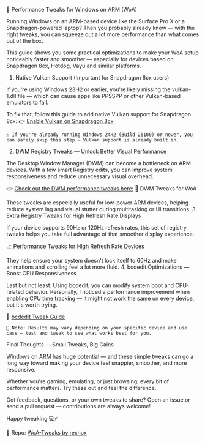 🚀 Performance Tweaks for Windows on ARM (WoA)

Running Windows on an ARM-based device like the Surface Pro X or a Snapdragon-powered laptop? Then you probably already know — with the right tweaks, you can squeeze out a lot more performance than what comes out of the box.

This guide shows you some practical optimizations to make your WoA setup noticeably faster and smoother — especially for devices based on Snapdragon 8cx, Hotdog, Vayu and similar platforms.
1. Native Vulkan Support (Important for Snapdragon 8cx users)

If you're using Windows 23H2 or earlier, you're likely missing the vulkan-1.dll file — which can cause apps like PPSSPP or other Vulkan-based emulators to fail.

To fix that, follow this guide to add native Vulkan support for Snapdragon 8cx:
👉 [Enable Vulkan on Snapdragon 8cx](https://driver1998.github.io/en/posts/vulkan-on-qualcomm-snapdragon-8cx/)

`⚠️ If you're already running Windows 24H2 (Build 26100) or newer, you can safely skip this step — Vulkan support is already built in.`

2. DWM Registry Tweaks — Unlock Better Visual Performance

The Desktop Window Manager (DWM) can become a bottleneck on ARM devices. With a few smart Registry edits, you can improve system responsiveness and reduce unnecessary visual overhead.

👉 [Check out the DWM performance tweaks here:](https://github.com/rexnox/WoA-Tweaks/blob/main/regedit/Registry%20Tweaks%20for%20Performance.md)
🔧 DWM Tweaks for WoA

These tweaks are especially useful for low-power ARM devices, helping reduce system lag and visual stutter during multitasking or UI transitions.
3. Extra Registry Tweaks for High Refresh Rate Displays

If your device supports 90Hz or 120Hz refresh rates, this set of registry tweaks helps you take full advantage of that smoother display experience.

📈 [Performance Tweaks for High Refresh Rate Devices](https://github.com/rexnox/WoA-Tweaks/blob/main/regedit/DWM%20Tweaks.md)

They help ensure your system doesn't lock itself to 60Hz and make animations and scrolling feel a lot more fluid.
4. bcdedit Optimizations — Boost CPU Responsiveness

Last but not least:
Using bcdedit, you can modify system boot and CPU-related behavior. Personally, I noticed a performance improvement when enabling CPU time tracking — it might not work the same on every device, but it's worth trying.

🧩 [bcdedit Tweak Guide](https://github.com/rexnox/WoA-Tweaks/blob/main/bcdedit/bcd.md)

`🧠 Note: Results may vary depending on your specific device and use case — test and tweak to see what works best for you.`

Final Thoughts — Small Tweaks, Big Gains

Windows on ARM has huge potential — and these simple tweaks can go a long way toward making your device feel snappier, smoother, and more responsive.

Whether you're gaming, emulating, or just browsing, every bit of performance matters. Try these out and feel the difference.

Got feedback, questions, or your own tweaks to share?
Open an issue or send a pull request — contributions are always welcome!

Happy tweaking 💻⚡

🔗 Repo: [WoA-Tweaks by rexnox](https://github.com/rexnox/WoA-Tweaks)
